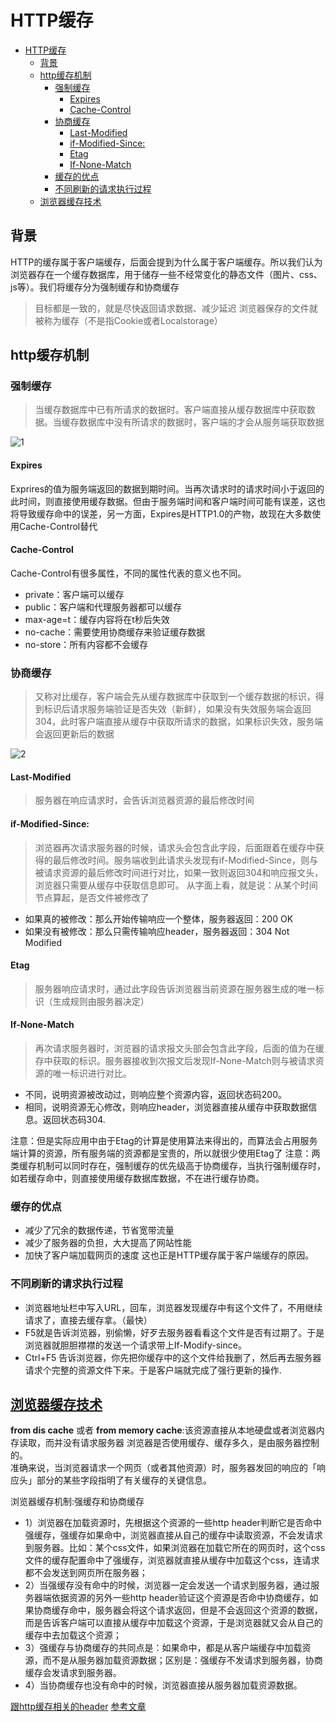 # HTTP缓存
- [HTTP缓存](#http缓存)
  - [背景](#背景)
  - [http缓存机制](#http缓存机制)
    - [强制缓存](#强制缓存)
      - [Expires](#expires)
      - [Cache-Control](#cache-control)
    - [协商缓存](#协商缓存)
      - [Last-Modified](#last-modified)
      - [if-Modified-Since:](#if-modified-since)
      - [Etag](#etag)
      - [If-None-Match](#if-none-match)
    - [缓存的优点](#缓存的优点)
    - [不同刷新的请求执行过程](#不同刷新的请求执行过程)
  - [浏览器缓存技术](#浏览器缓存技术)

## 背景
HTTP的缓存属于客户端缓存，后面会提到为什么属于客户端缓存。所以我们认为浏览器存在一个缓存数据库，用于储存一些不经常变化的静态文件（图片、css、js等）。我们将缓存分为强制缓存和协商缓存
> 目标都是一致的，就是尽快返回请求数据、减少延迟
> 浏览器保存的文件就被称为缓存（不是指Cookie或者Localstorage）

## http缓存机制

### 强制缓存
> 当缓存数据库中已有所请求的数据时。客户端直接从缓存数据库中获取数据。当缓存数据库中没有所请求的数据时，客户端的才会从服务端获取数据

![1]( https://user-gold-cdn.xitu.io/2017/11/29/16007be6f64ff7f7?imageView2/0/w/1280/h/960/format/webp/ignore-error/1)

#### Expires
Exprires的值为服务端返回的数据到期时间。当再次请求时的请求时间小于返回的此时间，则直接使用缓存数据。但由于服务端时间和客户端时间可能有误差，这也将导致缓存命中的误差，另一方面，Expires是HTTP1.0的产物，故现在大多数使用Cache-Control替代

#### Cache-Control
Cache-Control有很多属性，不同的属性代表的意义也不同。
- private：客户端可以缓存
- public：客户端和代理服务器都可以缓存
- max-age=t：缓存内容将在t秒后失效
- no-cache：需要使用协商缓存来验证缓存数据
- no-store：所有内容都不会缓存

### 协商缓存
> 又称对比缓存，客户端会先从缓存数据库中获取到一个缓存数据的标识，得到标识后请求服务端验证是否失效（新鲜），如果没有失效服务端会返回304，此时客户端直接从缓存中获取所请求的数据，如果标识失效，服务端会返回更新后的数据

![2](https://user-gold-cdn.xitu.io/2017/11/29/16007d1c835d5461?imageView2/0/w/1280/h/960/format/webp/ignore-error/1)

#### Last-Modified
> 服务器在响应请求时，会告诉浏览器资源的最后修改时间

#### if-Modified-Since:
> 浏览器再次请求服务器的时候，请求头会包含此字段，后面跟着在缓存中获得的最后修改时间。服务端收到此请求头发现有if-Modified-Since，则与被请求资源的最后修改时间进行对比，如果一致则返回304和响应报文头，浏览器只需要从缓存中获取信息即可。
从字面上看，就是说：从某个时间节点算起，是否文件被修改了

- 如果真的被修改：那么开始传输响应一个整体，服务器返回：200 OK
- 如果没有被修改：那么只需传输响应header，服务器返回：304 Not Modified

#### Etag
> 服务器响应请求时，通过此字段告诉浏览器当前资源在服务器生成的唯一标识（生成规则由服务器决定）

#### If-None-Match
> 再次请求服务器时，浏览器的请求报文头部会包含此字段，后面的值为在缓存中获取的标识。服务器接收到次报文后发现If-None-Match则与被请求资源的唯一标识进行对比。

- 不同，说明资源被改动过，则响应整个资源内容，返回状态码200。
- 相同，说明资源无心修改，则响应header，浏览器直接从缓存中获取数据信息。返回状态码304.

注意：但是实际应用中由于Etag的计算是使用算法来得出的，而算法会占用服务端计算的资源，所有服务端的资源都是宝贵的，所以就很少使用Etag了
注意：两类缓存机制可以同时存在，强制缓存的优先级高于协商缓存，当执行强制缓存时，如若缓存命中，则直接使用缓存数据库数据，不在进行缓存协商。

### 缓存的优点
- 减少了冗余的数据传递，节省宽带流量
- 减少了服务器的负担，大大提高了网站性能
- 加快了客户端加载网页的速度 这也正是HTTP缓存属于客户端缓存的原因。

### 不同刷新的请求执行过程
- 浏览器地址栏中写入URL，回车，浏览器发现缓存中有这个文件了，不用继续请求了，直接去缓存拿。（最快）
- F5就是告诉浏览器，别偷懒，好歹去服务器看看这个文件是否有过期了。于是浏览器就胆胆襟襟的发送一个请求带上If-Modify-since。
- Ctrl+F5 告诉浏览器，你先把你缓存中的这个文件给我删了，然后再去服务器请求个完整的资源文件下来。于是客户端就完成了强行更新的操作.


## [浏览器缓存技术](https://juejin.im/post/5b9346dcf265da0aac6fbe57#heading-3)

**from dis cache** 或者 **from memory cache**:该资源直接从本地硬盘或者浏览器内存读取，而并没有请求服务器
浏览器是否使用缓存、缓存多久，是由服务器控制的。<br>
准确来说，当浏览器请求一个网页（或者其他资源）时，服务器发回的响应的「响应头」部分的某些字段指明了有关缓存的关键信息。

浏览器缓存机制:强缓存和协商缓存
- 1）浏览器在加载资源时，先根据这个资源的一些http header判断它是否命中强缓存，强缓存如果命中，浏览器直接从自己的缓存中读取资源，不会发请求到服务器。比如：某个css文件，如果浏览器在加载它所在的网页时，这个css文件的缓存配置命中了强缓存，浏览器就直接从缓存中加载这个css，连请求都不会发送到网页所在服务器；
- 2）当强缓存没有命中的时候，浏览器一定会发送一个请求到服务器，通过服务器端依据资源的另外一些http header验证这个资源是否命中协商缓存，如果协商缓存命中，服务器会将这个请求返回，但是不会返回这个资源的数据，而是告诉客户端可以直接从缓存中加载这个资源，于是浏览器就又会从自己的缓存中去加载这个资源；
- 3）强缓存与协商缓存的共同点是：如果命中，都是从客户端缓存中加载资源，而不是从服务器加载资源数据；区别是：强缓存不发请求到服务器，协商缓存会发请求到服务器。
- 4）当协商缓存也没有命中的时候，浏览器直接从服务器加载资源数据。

[跟http缓存相关的header](https://juejin.im/post/5b3c87386fb9a04f9a5cb037)
[参考文章](https://juejin.im/post/5b9346dcf265da0aac6fbe57#heading-3)